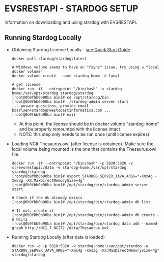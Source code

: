# EVSRESTAPI - STARDOG SETUP

Information on downloading and using stardog with EVSRESTAPI.

## Running Stardog Locally

* Obtaining Stardog Licence Locally - [see Quick Start Guide](https://www.stardog.com/docs/#_quick_start_guide)
 
      docker pull stardog/stardog:latest
      
      # Windows volume seems to have an "fsync" issue, try using a "local docker volume"
      docker volume create --name stardog-home -d local
      
      # get license
      docker run -it --entrypoint "/bin/bash" -v stardog-home:/var/opt/stardog stardog/stardog
      [root@0b9fbb0b90ba bin]# cd /opt/stardog/bin
      [root@0b9fbb0b90ba bin]# ./stardog-admin server start
      ... answer questions, provide email - bcarlsen+stardog@westcoastinformatics.com ...
      [root@0b9fbb0b90ba bin]# exit

    * At this point, the license should be in docker volume "stardog-home" and be properly remounted with the license intact
    * NOTE: this step only needs to be run once (until license expires)

* Loading NCIt Thesaurus.owl (after license is obtained).  Make sure the local volume being mounted is the one that contains the Thesaurus.owl file.
 
      docker run -it --entrypoint "/bin/bash" -p 5820:5820 -v c:/evsrestapi:/data -v stardog-home:/var/opt/stardog stardog/stardog
      [root@0b9fbb0b90ba bin]# export STARDOG_SERVER_JAVA_ARGS="-Xmx4g -Xms3g -XX:MaxDirectMemorySize=4g"
      [root@0b9fbb0b90ba bin]# /opt/stardog/bin/stardog-admin server start
      
      # Check if the db already exists
      [root@0b9fbb0b90ba bin]# /opt/stardog/bin/stardog-admin db list
      
      # If not, create it
      [root@0b9fbb0b90ba bin]# /opt/stardog/bin/stardog-admin db create -n NCIT2
      [root@0b9fbb0b90ba bin]# /opt/stardog/bin/stardog data add --named-graph http://NCI_T NCIT2 /data/Thesaurus.owl
 
* Running Stardog Locally (after data is loaded)

      docker run -d -p 5820:5820 -v stardog-home:/var/opt/stardog -e STARDOG_SERVER_JAVA_ARGS="-Xmx4g -Xms3g -XX:MaxDirectMemorySize=4g" stardog/stardog

